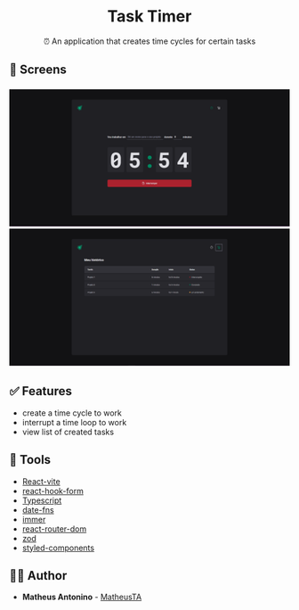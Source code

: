 <h1 align="center">
  <strong>Task Timer</strong>
</h1>

<p align="center">
⏰ An application that creates time cycles for certain tasks
</p>

## 🎨 Screens

<h3 align="center">
  <img alt="coworking"
    src="./screenshots/task-timer-01.png" />
  <img alt="coworking"
    src="./screenshots/task-timer-02.png" />

</h3>

## ✅ Features

- create a time cycle to work
- interrupt a time loop to work
- view list of created tasks

## 🧰 Tools

- [React-vite](https://vitejs.dev/)
- [react-hook-form](https://react-hook-form.com/)
- [Typescript](https://www.typescriptlang.org/)
- [date-fns](https://date-fns.org/)
- [immer](https://github.com/immerjs/immer)
- [react-router-dom](https://reactrouter.com/en/main)
- [zod](https://github.com/colinhacks/zod)
- [styled-components](https://styled-components.com/)

## 🙋‍♂️ Author

- **Matheus Antonino** - [MatheusTA](https://github.com/matheusTA)
